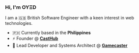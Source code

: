 ### Hi, I'm OYΞD

I am a 🇬🇧 British Software Engineer with a keen interest in web technologies.

- 🇵🇭 Currently based in the **Philippines**
- ⚡ Founder @ **[CastHub](https://casthub.app)**
- 💼 Lead Developer and Systems Architect @ **[Gamecaster](https://gamecaster.com)**
